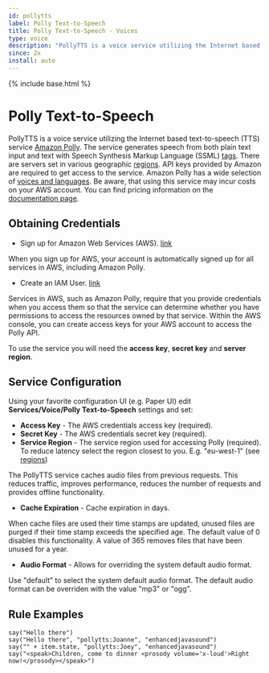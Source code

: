 ```yaml
---
id: pollytts
label: Polly Text-to-Speech
title: Polly Text-to-Speech - Voices
type: voice
description: "PollyTTS is a voice service utilizing the Internet based text-to-speech (TTS) service [Amazon Polly](https://aws.amazon.com/polly/)."
since: 2x
install: auto
---
```


<!-- Attention authors: Do not edit directly. Please add your changes to the appropriate source repository -->

{% include base.html %}

# Polly Text-to-Speech

PollyTTS is a voice service utilizing the Internet based text-to-speech (TTS) service [Amazon Polly](https://aws.amazon.com/polly/).
The service generates speech from both plain text input and text with Speech Synthesis Markup Language (SSML) [tags](https://docs.aws.amazon.com/polly/latest/dg/supported-ssml.html).
There are servers set in various geographic [regions](https://docs.aws.amazon.com/general/latest/gr/rande.html#pol_region).
API keys provided by Amazon are required to get access to the service.
Amazon Polly has a wide selection of [voices and languages](https://aws.amazon.com/polly/features/#Wide_Selection_of_Voices_and_Languages).
Be aware, that using this service may incur costs on your AWS account.
You can find pricing information on the [documentation page](https://aws.amazon.com/polly/pricing/).

## Obtaining Credentials

* Sign up for Amazon Web Services (AWS). [link](https://portal.aws.amazon.com/billing/signup)

When you sign up for AWS, your account is automatically signed up for all services in AWS, including Amazon Polly. 

* Create an IAM User. [link](https://docs.aws.amazon.com/polly/latest/dg/setting-up.html)

Services in AWS, such as Amazon Polly, require that you provide credentials when you access them so that the service can determine whether you have permissions to access the resources owned by that service.
Within the AWS console, you can create access keys for your AWS account to access the Polly API.

To use the service you will need the **access key**, **secret key** and **server region**.

## Service Configuration

Using your favorite configuration UI (e.g. Paper UI) edit **Services/Voice/Polly Text-to-Speech** settings and set:

* **Access Key** - The AWS credentials access key (required).
* **Secret Key** - The AWS credentials secret key (required).
* **Service Region** - The service region used for accessing Polly (required). To reduce latency select the region closest to you. E.g. "eu-west-1" (see [regions](https://docs.aws.amazon.com/general/latest/gr/rande.html#pol_region))

The PollyTTS service caches audio files from previous requests.
This reduces traffic, improves performance, reduces the number of requests and provides offline functionality.

* **Cache Expiration** - Cache expiration in days.

When cache files are used their time stamps are updated, unused files are purged if their time stamp exceeds the specified age.
The default value of 0 disables this functionality.
A value of 365 removes files that have been unused for a year.

* **Audio Format** - Allows for overriding the system default audio format.
 
Use "default" to select the system default audio format.
The default audio format can be overriden with the value "mp3" or "ogg".

## Rule Examples

```
say("Hello there")  
say("Hello there", "pollytts:Joanne", "enhancedjavasound")  
say("" + item.state, "pollytts:Joey", "enhancedjavasound")  
say("<speak>Children, come to dinner <prosody volume='x-loud'>Right now!</prosody></speak>")  
```
